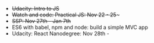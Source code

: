 * ~~Udacity: Intro to JS~~
* ~~Watch and code: Practical JS: Nov 22 - 25~~~
* ~~SSP: Nov 27th - Jan 7th~~
* ES6 with babel, npm and node: build a simple MVC app
* Udacity: React Nanodegree: Nov 28th - 
